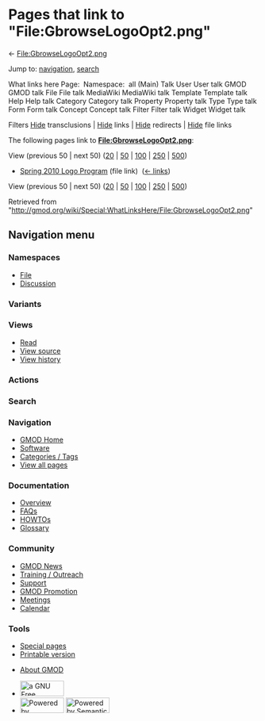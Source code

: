<div id="mw-page-base" class="noprint">

</div>

<div id="mw-head-base" class="noprint">

</div>

<div id="content" class="mw-body" role="main">

<span id="top"></span>

<div id="mw-js-message" style="display:none;">

</div>



# <span dir="auto">Pages that link to "File:GbrowseLogoOpt2.png"</span>

<div id="bodyContent">

<div id="contentSub">

←
[File:GbrowseLogoOpt2.png](/wiki/File:GbrowseLogoOpt2.png "File:GbrowseLogoOpt2.png")

</div>

<div id="jump-to-nav" class="mw-jump">

Jump to: [navigation](#mw-navigation), [search](#p-search)

</div>

<div id="mw-content-text">

What links here Page:  Namespace:  all (Main) Talk User User talk GMOD
GMOD talk File File talk MediaWiki MediaWiki talk Template Template talk
Help Help talk Category Category talk Property Property talk Type Type
talk Form Form talk Concept Concept talk Filter Filter talk Widget
Widget talk

Filters
[Hide](/mediawiki/index.php?title=Special:WhatLinksHere/File:GbrowseLogoOpt2.png&hidetrans=1 "Special:WhatLinksHere/File:GbrowseLogoOpt2.png")
transclusions \|
[Hide](/mediawiki/index.php?title=Special:WhatLinksHere/File:GbrowseLogoOpt2.png&hidelinks=1 "Special:WhatLinksHere/File:GbrowseLogoOpt2.png")
links \|
[Hide](/mediawiki/index.php?title=Special:WhatLinksHere/File:GbrowseLogoOpt2.png&hideredirs=1 "Special:WhatLinksHere/File:GbrowseLogoOpt2.png")
redirects \|
[Hide](/mediawiki/index.php?title=Special:WhatLinksHere/File:GbrowseLogoOpt2.png&hideimages=1 "Special:WhatLinksHere/File:GbrowseLogoOpt2.png")
file links

The following pages link to
**[File:GbrowseLogoOpt2.png](/wiki/File:GbrowseLogoOpt2.png "File:GbrowseLogoOpt2.png")**:

View (previous 50 \| next 50)
([20](/mediawiki/index.php?title=Special:WhatLinksHere/File:GbrowseLogoOpt2.png&limit=20 "Special:WhatLinksHere/File:GbrowseLogoOpt2.png")
\|
[50](/mediawiki/index.php?title=Special:WhatLinksHere/File:GbrowseLogoOpt2.png&limit=50 "Special:WhatLinksHere/File:GbrowseLogoOpt2.png")
\|
[100](/mediawiki/index.php?title=Special:WhatLinksHere/File:GbrowseLogoOpt2.png&limit=100 "Special:WhatLinksHere/File:GbrowseLogoOpt2.png")
\|
[250](/mediawiki/index.php?title=Special:WhatLinksHere/File:GbrowseLogoOpt2.png&limit=250 "Special:WhatLinksHere/File:GbrowseLogoOpt2.png")
\|
[500](/mediawiki/index.php?title=Special:WhatLinksHere/File:GbrowseLogoOpt2.png&limit=500 "Special:WhatLinksHere/File:GbrowseLogoOpt2.png"))

- [Spring 2010 Logo
  Program](/wiki/Spring_2010_Logo_Program "Spring 2010 Logo Program")
  (file link) ‎ <span class="mw-whatlinkshere-tools">([←
  links](/mediawiki/index.php?title=Special:WhatLinksHere&target=Spring+2010+Logo+Program "Special:WhatLinksHere"))</span>

View (previous 50 \| next 50)
([20](/mediawiki/index.php?title=Special:WhatLinksHere/File:GbrowseLogoOpt2.png&limit=20 "Special:WhatLinksHere/File:GbrowseLogoOpt2.png")
\|
[50](/mediawiki/index.php?title=Special:WhatLinksHere/File:GbrowseLogoOpt2.png&limit=50 "Special:WhatLinksHere/File:GbrowseLogoOpt2.png")
\|
[100](/mediawiki/index.php?title=Special:WhatLinksHere/File:GbrowseLogoOpt2.png&limit=100 "Special:WhatLinksHere/File:GbrowseLogoOpt2.png")
\|
[250](/mediawiki/index.php?title=Special:WhatLinksHere/File:GbrowseLogoOpt2.png&limit=250 "Special:WhatLinksHere/File:GbrowseLogoOpt2.png")
\|
[500](/mediawiki/index.php?title=Special:WhatLinksHere/File:GbrowseLogoOpt2.png&limit=500 "Special:WhatLinksHere/File:GbrowseLogoOpt2.png"))

</div>

<div class="printfooter">

Retrieved from
"<http://gmod.org/wiki/Special:WhatLinksHere/File:GbrowseLogoOpt2.png>"

</div>

<div id="catlinks" class="catlinks catlinks-allhidden">

</div>

<div class="visualClear">

</div>

</div>

</div>

<div id="mw-navigation">

## Navigation menu

<div id="mw-head">



<div id="left-navigation">

<div id="p-namespaces" class="vectorTabs" role="navigation"
aria-labelledby="p-namespaces-label">

### Namespaces

- <span id="ca-nstab-image"><a href="/wiki/File:GbrowseLogoOpt2.png" accesskey="c"
  title="View the file page [c]">File</a></span>
- <span id="ca-talk"><a
  href="/mediawiki/index.php?title=File_talk:GbrowseLogoOpt2.png&amp;action=edit&amp;redlink=1"
  accesskey="t"
  title="Discussion about the content page [t]">Discussion</a></span>

</div>

<div id="p-variants" class="vectorMenu emptyPortlet" role="navigation"
aria-labelledby="p-variants-label">

### 

### Variants[](#)

<div class="menu">

</div>

</div>

</div>

<div id="right-navigation">

<div id="p-views" class="vectorTabs" role="navigation"
aria-labelledby="p-views-label">

### Views

- <span id="ca-view">[Read](/wiki/File:GbrowseLogoOpt2.png)</span>
- <span id="ca-viewsource"><a
  href="/mediawiki/index.php?title=File:GbrowseLogoOpt2.png&amp;action=edit"
  accesskey="e" title="This page is protected.
  You can view its source [e]">View source</a></span>
- <span id="ca-history"><a
  href="/mediawiki/index.php?title=File:GbrowseLogoOpt2.png&amp;action=history"
  accesskey="h" title="Past revisions of this page [h]">View history</a></span>

</div>

<div id="p-cactions" class="vectorMenu emptyPortlet" role="navigation"
aria-labelledby="p-cactions-label">

### Actions[](#)

<div class="menu">

</div>

</div>

<div id="p-search" role="search">

### Search

<div id="simpleSearch">

</div>

</div>

</div>

</div>

<div id="mw-panel">

<div id="p-logo" role="banner">

<a href="/wiki/Main_Page"
style="background-image: url(http://gmod.org/images/GMOD-cogs.png);"
title="Visit the main page"></a>

</div>

<div id="p-Navigation" class="portal" role="navigation"
aria-labelledby="p-Navigation-label">

### Navigation

<div class="body">

- <span id="n-GMOD-Home">[GMOD Home](/wiki/Main_Page)</span>
- <span id="n-Software">[Software](/wiki/GMOD_Components)</span>
- <span id="n-Categories-.2F-Tags">[Categories /
  Tags](/wiki/Categories)</span>
- <span id="n-View-all-pages">[View all
  pages](/wiki/Special:AllPages)</span>

</div>

</div>

<div id="p-Documentation" class="portal" role="navigation"
aria-labelledby="p-Documentation-label">

### Documentation

<div class="body">

- <span id="n-Overview">[Overview](/wiki/Overview)</span>
- <span id="n-FAQs">[FAQs](/wiki/Category:FAQ)</span>
- <span id="n-HOWTOs">[HOWTOs](/wiki/Category:HOWTO)</span>
- <span id="n-Glossary">[Glossary](/wiki/Glossary)</span>

</div>

</div>

<div id="p-Community" class="portal" role="navigation"
aria-labelledby="p-Community-label">

### Community

<div class="body">

- <span id="n-GMOD-News">[GMOD News](/wiki/GMOD_News)</span>
- <span id="n-Training-.2F-Outreach">[Training /
  Outreach](/wiki/Training_and_Outreach)</span>
- <span id="n-Support">[Support](/wiki/Support)</span>
- <span id="n-GMOD-Promotion">[GMOD
  Promotion](/wiki/GMOD_Promotion)</span>
- <span id="n-Meetings">[Meetings](/wiki/Meetings)</span>
- <span id="n-Calendar">[Calendar](/wiki/Calendar)</span>

</div>

</div>

<div id="p-tb" class="portal" role="navigation"
aria-labelledby="p-tb-label">

### Tools

<div class="body">

- <span id="t-specialpages"><a href="/wiki/Special:SpecialPages" accesskey="q"
  title="A list of all special pages [q]">Special pages</a></span>
- <span id="t-print"><a
  href="/mediawiki/index.php?title=Special:WhatLinksHere/File:GbrowseLogoOpt2.png&amp;printable=yes"
  rel="alternate" accesskey="p"
  title="Printable version of this page [p]">Printable version</a></span>

</div>

</div>

</div>

</div>

<div id="footer" role="contentinfo">

- <span id="footer-places-about">[About
  GMOD](/wiki/GMOD:About "GMOD:About")</span>

<!-- -->

- <span id="footer-copyrightico">[<img src="http://www.gnu.org/graphics/gfdl-logo-small.png" width="88"
  height="31" alt="a GNU Free Documentation License" />](http://www.gnu.org/licenses/fdl-1.3.html)</span>
- <span id="footer-poweredbyico">[<img src="/mediawiki/skins/common/images/poweredby_mediawiki_88x31.png"
  width="88" height="31" alt="Powered by MediaWiki" />](//www.mediawiki.org/)
  [<img
  src="/mediawiki/extensions/SemanticMediaWiki/includes/../resources/images/smw_button.png"
  width="88" height="31" alt="Powered by Semantic MediaWiki" />](https://www.semantic-mediawiki.org/wiki/Semantic_MediaWiki)</span>

<div style="clear:both">

</div>

</div>
